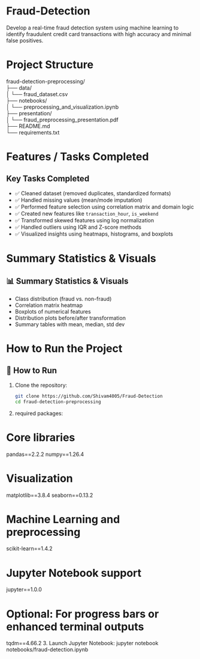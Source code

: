 # Fraud-Detection
Develop a real-time fraud detection system using machine learning to identify fraudulent credit card transactions with high accuracy and minimal false positives.
# Project Structure
fraud-detection-preprocessing/  
├── data/  
 │   └── fraud_dataset.csv  
├── notebooks/  
 │   └── preprocessing_and_visualization.ipynb  
├── presentation/  
 │   └── fraud_preprocessing_presentation.pdf  
├── README.md  
└── requirements.txt  
# Features / Tasks Completed
## Key Tasks Completed

- ✅ Cleaned dataset (removed duplicates, standardized formats)
- ✅ Handled missing values (mean/mode imputation)
- ✅ Performed feature selection using correlation matrix and domain logic
- ✅ Created new features like `transaction_hour`, `is_weekend`
- ✅ Transformed skewed features using log normalization
- ✅ Handled outliers using IQR and Z-score methods
- ✅ Visualized insights using heatmaps, histograms, and boxplots
# Summary Statistics & Visuals
## 📊 Summary Statistics & Visuals

- Class distribution (fraud vs. non-fraud)
- Correlation matrix heatmap
- Boxplots of numerical features
- Distribution plots before/after transformation
- Summary tables with mean, median, std dev
# How to Run the Project
## 🧪 How to Run

1. Clone the repository:
   ```bash
   git clone https://github.com/Shivam4005/Fraud-Detection
   cd fraud-detection-preprocessing
2. required packages:
# Core libraries
pandas==2.2.2
numpy==1.26.4

# Visualization
matplotlib==3.8.4
seaborn==0.13.2

# Machine Learning and preprocessing
scikit-learn==1.4.2

# Jupyter Notebook support
jupyter==1.0.0

# Optional: For progress bars or enhanced terminal outputs
tqdm==4.66.2
3. Launch Jupyter Notebook:
jupyter notebook notebooks/fraud-detection.ipynb




